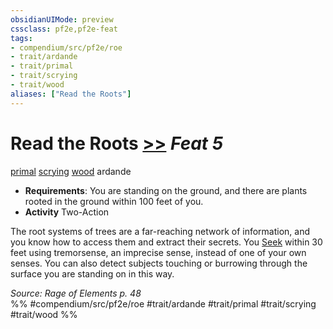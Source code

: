 ```yaml
---
obsidianUIMode: preview
cssclass: pf2e,pf2e-feat
tags:
- compendium/src/pf2e/roe
- trait/ardande
- trait/primal
- trait/scrying
- trait/wood
aliases: ["Read the Roots"]
---
```

# Read the Roots  [>>](chapter-9-playing-the-game.md#Actions "Two-Action") *Feat 5*  
[primal](primal.md "Primal Tradition Trait")  [scrying](Reference/Rules/Traits/scrying.md "Scrying Effect Trait")  [wood](wood-roe.md "Wood Energy & Element Trait")  ardande  

- **Requirements**: You are standing on the ground, and there are plants rooted in the ground within 100 feet of you.
- **Activity** Two-Action

The root systems of trees are a far-reaching network of information, and you know how to access them and extract their secrets. You [Seek](seek.md) within 30 feet using tremorsense, an imprecise sense, instead of one of your own senses. You can also detect subjects touching or burrowing through the surface you are standing on in this way.

*Source: Rage of Elements p. 48*  
%% #compendium/src/pf2e/roe #trait/ardande #trait/primal #trait/scrying #trait/wood %%